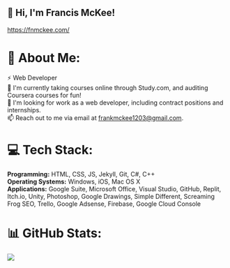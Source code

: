 ## 👋 **Hi, I'm Francis McKee!**
https://fnmckee.com/

# 💫 **About Me:**
⚡ Web Developer <br>🌱 I'm currently taking courses online through Study.com, and auditing Coursera courses for fun!<br>👀 I'm looking for work as a web developer, including contract positions and internships.<br>📫 Reach out to me via email at frankmckee1203@gmail.com.

# 💻 **Tech Stack:**
**Programming:** HTML, CSS, JS, Jekyll, Git, C#, C++ <br>
**Operating Systems:** Windows, iOS, Mac OS X <br>
**Applications:** Google Suite, Microsoft Office, Visual Studio, GitHub, Replit, Itch.io, Unity, Photoshop, Google Drawings, Simple Different, Screaming Frog SEO, Trello, Google Adsense, Firebase, Google Cloud Console

# 📊 **GitHub Stats:**
![](https://github-readme-stats.vercel.app/api/top-langs/?username=Francis-McKee&theme=dark&hide_border=false&include_all_commits=true&count_private=false&layout=compact)

